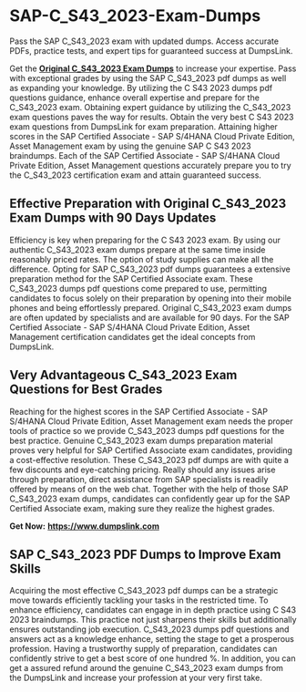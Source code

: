# SAP-C_S43_2023-Exam-Dumps
Pass the SAP C_S43_2023 exam with updated dumps. Access accurate PDFs, practice tests, and expert tips for guaranteed success at DumpsLink.
<p>Get the <a href="https://www.dumpslink.com/C_S43_2023-pdf-dumps.html"><strong>Original C_S43_2023 Exam Dumps</strong></a> to increase your expertise. Pass with exceptional grades by using the SAP C_S43_2023 pdf dumps as well as expanding your knowledge. By utilizing the C S43 2023 dumps pdf questions guidance, enhance overall expertise and prepare for the C_S43_2023 exam. Obtaining expert guidance by utilizing the C_S43_2023 exam questions paves the way for results. Obtain the very best C S43 2023 exam questions from DumpsLink for exam preparation. Attaining higher scores in the SAP Certified Associate - SAP S/4HANA Cloud Private Edition, Asset Management exam by using the genuine SAP C S43 2023 braindumps. Each of the SAP Certified Associate - SAP S/4HANA Cloud Private Edition, Asset Management questions accurately prepare you to try the C_S43_2023 certification exam and attain guaranteed success.</p>
<h2><strong>Effective Preparation with Original C_S43_2023 Exam Dumps with 90 Days Updates</strong></h2>
<p>Efficiency is key when preparing for the C S43 2023 exam. By using our authentic C_S43_2023 exam dumps prepare at the same time inside reasonably priced rates. The option of study supplies can make all the difference. Opting for SAP C_S43_2023 pdf dumps guarantees a extensive preparation method for the SAP Certified Associate exam. These C_S43_2023 dumps pdf questions come prepared to use, permitting candidates to focus solely on their preparation by opening into their mobile phones and being effortlessly prepared. Original C_S43_2023 exam dumps are often updated by specialists and are available for 90 days. For the SAP Certified Associate - SAP S/4HANA Cloud Private Edition, Asset Management certification candidates get the ideal concepts from DumpsLink.</p>
<h2><strong>Very Advantageous C_S43_2023&nbsp;Exam Questions for Best Grades</strong></h2>
<p>Reaching for the highest scores in the SAP Certified Associate - SAP S/4HANA Cloud Private Edition, Asset Management exam needs the proper tools of practice so we provide C_S43_2023 dumps pdf questions for the best practice. Genuine C_S43_2023 exam dumps preparation material proves very helpful for SAP Certified Associate exam candidates, providing a cost-effective resolution. These C_S43_2023 pdf dumps are with quite a few discounts and eye-catching pricing. Really should any issues arise through preparation, direct assistance from SAP specialists is readily offered by means of on the web chat. Together with the help of those SAP C_S43_2023 exam dumps, candidates can confidently gear up for the SAP Certified Associate exam, making sure they realize the highest grades.</p>
<p><strong>Get Now:</strong>&nbsp;<strong><a href="https://www.dumpslink.com">https://www.dumpslink.com</a></strong></p>
<h2><strong>SAP C_S43_2023 PDF Dumps to Improve Exam Skills</strong></h2>
<p>Acquiring the most effective C_S43_2023 pdf dumps can be a strategic move towards efficiently tackling your tasks in the restricted time. To enhance efficiency, candidates can engage in in depth practice using C S43 2023 braindumps. This practice not just sharpens their skills but additionally ensures outstanding job execution. C_S43_2023 dumps pdf questions and answers act as a knowledge enhance, setting the stage to get a prosperous profession. Having a trustworthy supply of preparation, candidates can confidently strive to get a best score of one hundred %. In addition, you can get a assured refund around the genuine C_S43_2023 exam dumps from the DumpsLink and increase your profession at your very first take.</p>
